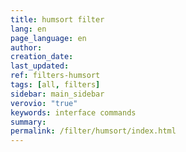 ```yaml
---
title: humsort filter
lang: en
page_language: en
author:
creation_date:
last_updated:
ref: filters-humsort
tags: [all, filters]
sidebar: main_sidebar
verovio: "true"
keywords: interface commands 
summary: 
permalink: /filter/humsort/index.html
---
```










